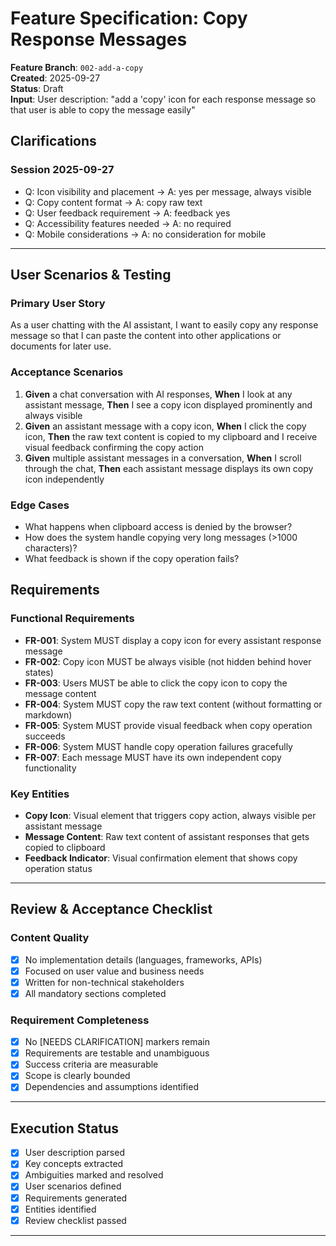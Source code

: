 # Feature Specification: Copy Response Messages

**Feature Branch**: `002-add-a-copy`  
**Created**: 2025-09-27  
**Status**: Draft  
**Input**: User description: "add a 'copy' icon for each response message so that user is able to copy the message easily"

## Clarifications

### Session 2025-09-27
- Q: Icon visibility and placement → A: yes per message, always visible
- Q: Copy content format → A: copy raw text
- Q: User feedback requirement → A: feedback yes
- Q: Accessibility features needed → A: no required
- Q: Mobile considerations → A: no consideration for mobile

---

## User Scenarios & Testing

### Primary User Story
As a user chatting with the AI assistant, I want to easily copy any response message so that I can paste the content into other applications or documents for later use.

### Acceptance Scenarios
1. **Given** a chat conversation with AI responses, **When** I look at any assistant message, **Then** I see a copy icon displayed prominently and always visible
2. **Given** an assistant message with a copy icon, **When** I click the copy icon, **Then** the raw text content is copied to my clipboard and I receive visual feedback confirming the copy action
3. **Given** multiple assistant messages in a conversation, **When** I scroll through the chat, **Then** each assistant message displays its own copy icon independently

### Edge Cases
- What happens when clipboard access is denied by the browser?
- How does the system handle copying very long messages (>1000 characters)?
- What feedback is shown if the copy operation fails?

## Requirements

### Functional Requirements
- **FR-001**: System MUST display a copy icon for every assistant response message
- **FR-002**: Copy icon MUST be always visible (not hidden behind hover states)
- **FR-003**: Users MUST be able to click the copy icon to copy the message content
- **FR-004**: System MUST copy the raw text content (without formatting or markdown)
- **FR-005**: System MUST provide visual feedback when copy operation succeeds
- **FR-006**: System MUST handle copy operation failures gracefully
- **FR-007**: Each message MUST have its own independent copy functionality

### Key Entities
- **Copy Icon**: Visual element that triggers copy action, always visible per assistant message
- **Message Content**: Raw text content of assistant responses that gets copied to clipboard
- **Feedback Indicator**: Visual confirmation element that shows copy operation status

---

## Review & Acceptance Checklist

### Content Quality
- [x] No implementation details (languages, frameworks, APIs)
- [x] Focused on user value and business needs
- [x] Written for non-technical stakeholders
- [x] All mandatory sections completed

### Requirement Completeness
- [x] No [NEEDS CLARIFICATION] markers remain
- [x] Requirements are testable and unambiguous  
- [x] Success criteria are measurable
- [x] Scope is clearly bounded
- [x] Dependencies and assumptions identified

---

## Execution Status

- [x] User description parsed
- [x] Key concepts extracted
- [x] Ambiguities marked and resolved
- [x] User scenarios defined
- [x] Requirements generated
- [x] Entities identified
- [x] Review checklist passed

---